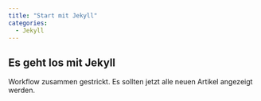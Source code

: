 ```yaml
---
title: "Start mit Jekyll"
categories: 
  - Jekyll
---
```


## Es geht los mit Jekyll

Workflow zusammen gestrickt. Es sollten jetzt alle neuen Artikel angezeigt werden.
